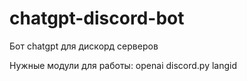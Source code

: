 # chatgpt-discord-bot
Бот chatgpt для дискорд серверов

Нужные модули для работы:
openai
discord.py
langid

